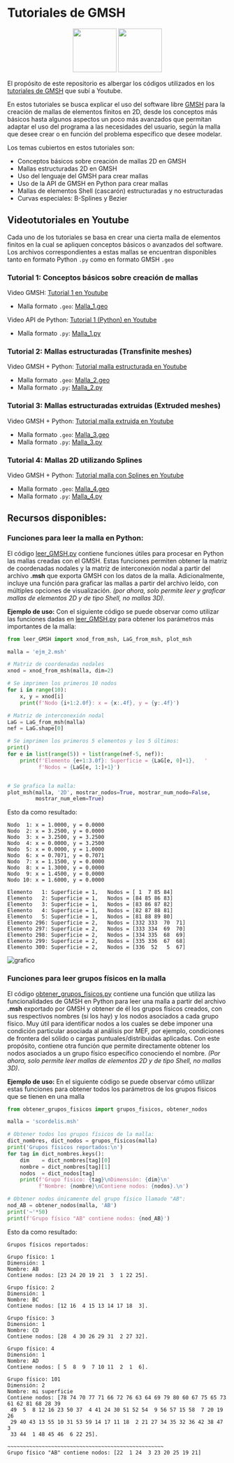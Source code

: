 # Tutoriales de GMSH

<p align="center">
  <img src="https://gitlab.onelab.info/uploads/-/system/project/avatar/3/gmsh.png" height="100">
  <img src="https://anthoncode.com/wp-content/uploads/2019/01/python-logo-png.png" height="100">
</p>

El propósito de este repositorio es albergar los códigos utilizados en los [tutoriales de GMSH](https://www.youtube.com/playlist?list=PLu42Gwp4NwSutpf8S_B6mX_vNgETAXtMs) que subí a Youtube.

En estos tutoriales se busca explicar el uso del software libre [GMSH](https://gmsh.info) para la creación de mallas de elementos finitos en 2D, desde los conceptos más básicos hasta algunos aspectos un poco más avanzados que permitan adaptar el uso del programa a las necesidades del usuario, según la malla que desee crear o en función del problema específico que desee modelar.

Los temas cubiertos en estos tutoriales son:
- Conceptos básicos sobre creación de mallas 2D en GMSH
- Mallas estructuradas 2D en GMSH
- Uso del lenguaje del GMSH para crear mallas
- Uso de la API de GMSH en Python para crear mallas
- Mallas de elementos Shell (cascarón) estructuradas y no estructuradas
- Curvas especiales: B-Splines y Bezier 

## Videotutoriales en Youtube

Cada uno de los tutoriales se basa en crear una cierta malla de elementos finitos en la cual se apliquen conceptos básicos o avanzados del software. Los archivos correspondientes a estas mallas se encuentran disponibles tanto en formato Python `.py` como en formato GMSH `.geo`

### Tutorial 1: Conceptos básicos sobre creación de mallas

Video GMSH: [Tutorial 1 en Youtube](https://youtu.be/Jn4QbNt-lfU)

-  Malla formato `.geo`: [Malla_1.geo](/Mallas_GMSH/1_Malla-simple_2d.geo)

Video API de Python: [Tutorial 1 (Python) en Youtube](https://youtu.be/az4OATXyA9E)

- Malla formato `.py`: [Malla_1.py](/Mallas_python/1_Malla-simple_2d.py)

### Tutorial 2: Mallas estructuradas (Transfinite meshes)

Video GMSH + Python: [Tutorial malla estructurada en Youtube](https://youtu.be/8IrGJzqJ9SE)

- Malla formato `.geo`: [Malla_2.geo](/Mallas_GMSH/2_Malla-estructurada_2d.geo)
- Malla formato `.py`: [Malla_2.py](/Mallas_python/2_Malla-estructurada_2d.py)

### Tutorial 3: Mallas estructuradas extruidas (Extruded meshes)

Video GMSH + Python: [Tutorial malla extruida en Youtube](https://youtu.be/lppSadXC_T0)

- Malla formato `.geo`: [Malla_3.geo](/Mallas_GMSH/3_Malla-estructurada-extrude_2d.geo)
- Malla formato `.py`: [Malla_3.py](/Mallas_python/3_Malla-estructurada-extrude_2d.py)

### Tutorial 4: Mallas 2D utilizando Splines

Video GMSH + Python: [Tutorial malla con Splines en Youtube](http://52.68.96.58)

- Malla formato `.geo`: [Malla_4.geo](/Mallas_GMSH/7_Malla_con_splines.geo)
- Malla formato `.py`: [Malla_4.py](/Mallas_python/7_Malla_con_splines.py)


## Recursos disponibles:


### Funciones para leer la malla en Python:

El código [leer_GMSH.py](/leer_GMSH.py) contiene funciones útiles para procesar en Python las mallas creadas con el GMSH. Estas funciones permiten obtener la matriz de coordenadas nodales y la matriz de interconexión nodal a partir del archivo **.msh** que exporta GMSH con los datos de la malla. Adicionalmente, incluye una función para graficar las mallas a partir del archivo leído, con múltiples opciones de visualización. *(por ahora, solo permite leer y graficar mallas de elementos 2D y de tipo Shell, no mallas 3D)*.

**Ejemplo de uso:** Con el siguiente código se puede observar como utilizar las funciones dadas en [leer_GMSH.py](/leer_GMSH.py) para obtener los parámetros más importantes de la malla:

```python
from leer_GMSH import xnod_from_msh, LaG_from_msh, plot_msh

malla = 'ejm_2.msh'

# Matriz de coordenadas nodales
xnod = xnod_from_msh(malla, dim=2)

# Se imprimen los primeros 10 nodos
for i in range(10):
    x, y = xnod[i]
    print(f'Nodo {i+1:2.0f}: x = {x:.4f}, y = {y:.4f}')

# Matriz de interconexión nodal
LaG = LaG_from_msh(malla)
nef = LaG.shape[0]

# Se imprimen los primeros 5 elementos y los 5 últimos:
print()
for e in list(range(5)) + list(range(nef-5, nef)):
    print(f'Elemento {e+1:3.0f}: Superficie = {LaG[e, 0]+1},   '
          f'Nodos = {LaG[e, 1:]+1}')


# Se grafica la malla:
plot_msh(malla, '2D', mostrar_nodos=True, mostrar_num_nodo=False, 
         mostrar_num_elem=True)
```

Esto da como resultado:
```
Nodo  1: x = 1.0000, y = 0.0000
Nodo  2: x = 3.2500, y = 0.0000
Nodo  3: x = 3.2500, y = 3.2500
Nodo  4: x = 0.0000, y = 3.2500
Nodo  5: x = 0.0000, y = 1.0000
Nodo  6: x = 0.7071, y = 0.7071
Nodo  7: x = 1.1500, y = 0.0000
Nodo  8: x = 1.3000, y = 0.0000
Nodo  9: x = 1.4500, y = 0.0000
Nodo 10: x = 1.6000, y = 0.0000

Elemento   1: Superficie = 1,   Nodos = [ 1  7 85 84]
Elemento   2: Superficie = 1,   Nodos = [84 85 86 83]
Elemento   3: Superficie = 1,   Nodos = [83 86 87 82]
Elemento   4: Superficie = 1,   Nodos = [82 87 88 81]
Elemento   5: Superficie = 1,   Nodos = [81 88 89 80]
Elemento 296: Superficie = 2,   Nodos = [332 333  70  71]
Elemento 297: Superficie = 2,   Nodos = [333 334  69  70]
Elemento 298: Superficie = 2,   Nodos = [334 335  68  69]
Elemento 299: Superficie = 2,   Nodos = [335 336  67  68]
Elemento 300: Superficie = 2,   Nodos = [336  52   5  67]
```
![grafico](/grafico_malla2.png)

### Funciones para leer grupos físicos en la malla

El código [obtener_grupos_fisicos.py](/obtener_grupos_fisicos.py) contiene una función que utiliza las funcionalidades de GMSH en Python para leer una malla a partir del archivo **.msh** exportado por GMSH y obtener de él los grupos físicos creados, con sus respectivos nombres (si los hay) y los nodos asociados a cada grupo físico. Muy útil para identificar nodos a los cuales se debe imponer una condición particular asociada al análisis por MEF, por ejemplo, condiciones de frontera del sólido o cargas puntuales/distribuidas aplicadas. Con este propósito, contiene otra función que permite directamente obtener los nodos asociados a un grupo físico específico conociendo el nombre. *(Por ahora, solo permite leer mallas de elementos 2D y de tipo Shell, no mallas 3D)*.

**Ejemplo de uso:** En el siguiente código se puede observar cómo utilizar estas funciones para obtener todos los parámetros de los grupos físicos que se tienen en una malla

```python
from obtener_grupos_fisicos import grupos_fisicos, obtener_nodos

malla = 'scordelis.msh'

# Obtener todos los grupos físicos de la malla:
dict_nombres, dict_nodos = grupos_fisicos(malla)
print('Grupos físicos reportados:\n')
for tag in dict_nombres.keys():
    dim    = dict_nombres[tag][0]
    nombre = dict_nombres[tag][1]
    nodos  = dict_nodos[tag]
    print(f'Grupo físico: {tag}\nDimensión: {dim}\n'
          f'Nombre: {nombre}\nContiene nodos: {nodos}.\n')

# Obtener nodos únicamente del grupo físico llamado "AB":
nod_AB = obtener_nodos(malla, 'AB')
print('~'*50)
print(f'Grupo físico "AB" contiene nodos: {nod_AB}')
```

Esto da como resultado:

```
Grupos físicos reportados:

Grupo físico: 1
Dimensión: 1
Nombre: AB
Contiene nodos: [23 24 20 19 21  3  1 22 25].

Grupo físico: 2
Dimensión: 1
Nombre: BC
Contiene nodos: [12 16  4 15 13 14 17 18  3].

Grupo físico: 3
Dimensión: 1
Nombre: CD
Contiene nodos: [28  4 30 26 29 31  2 27 32].

Grupo físico: 4
Dimensión: 1
Nombre: AD
Contiene nodos: [ 5  8  9  7 10 11  2  1  6].

Grupo físico: 101
Dimensión: 2
Nombre: mi superficie
Contiene nodos: [78 74 70 77 71 66 72 76 63 64 69 79 80 60 67 75 65 73 61 62 81 68 28 39
 49  5  8 12 16 23 50 37  4 41 24 30 51 52 54  9 56 57 15 58  7 20 19 26
 29 40 43 13 55 10 31 53 59 14 17 11 18  2 21 27 34 35 32 36 42 38 47  3
 33 44  1 48 45 46  6 22 25].

~~~~~~~~~~~~~~~~~~~~~~~~~~~~~~~~~~~~~~~~~~~~~~~~~~
Grupo físico "AB" contiene nodos: [22  1 24  3 23 20 25 19 21]
```